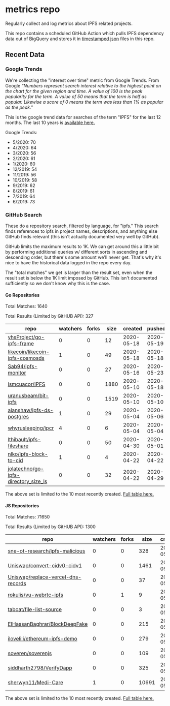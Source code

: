# metrics repo

Regularly collect and log metrics about IPFS related projects.

This repo contains a scheduled GitHub Action which pulls IPFS dependency data out of BigQuery and stores it 
in [timestamped json](./logs) files in this repo.

## Recent Data

### Google Trends

We're collecting the "interest over time" metric from Google Trends. From Google *"Numbers 
represent search interest relative to the highest point on the chart for the given region and 
time. A value of 100 is the peak popularity for the term. A value of 50 means that the term is 
half as popular. Likewise a score of 0 means the term was less than 1% as popular as the peak."*

This is the google trend data for searches of the term "IPFS" for the
last 12 months. The last 10 years is [available here.](./results/google-trends.md)



Google Trends:
*  5/2020: 70
*  4/2020: 64
*  3/2020: 56
*  2/2020: 61
*  1/2020: 60
*  12/2019: 54
*  11/2019: 56
*  10/2019: 58
*  9/2019: 62
*  8/2019: 61
*  7/2019: 64
*  6/2019: 73

### GitHub Search

These do a repository search, filtered by language, for "ipfs." This search
finds references to ipfs in project names, descriptions, and anything else
GitHub finds relevant (this isn't actually documented very well by GitHub).

GitHub limits the maximum results to 1K. We can get around this a little bit
by performing additional queries w/ different sorts in ascending and descending
order, but there's some amount we'll never get. That's why it's nice to have
the historical data logged in the repo every day.

The "total matches" we get is larger than the result set, even when the result
set is below the 1K limit imposed by GitHub. This isn't documented sufficiently
so we don't know why this is the case.

#### Go Repositories

Total Matches: 1640

Total Results (Limited by GitHUB API): 327

| repo | watchers | forks | size | created | pushed |
| ---- | -------- | ----- | ---- | ------- | ------ |
| [yhsProject/go-ipfs-frame](https://github.com/yhsProject/go-ipfs-frame)| 0 | 0 | 12| 2020-05-18 | 2020-05-19 |
| [likecoin/likecoin-ipfs-cosmosds](https://github.com/likecoin/likecoin-ipfs-cosmosds)| 1 | 0 | 49| 2020-05-18 | 2020-05-18 |
| [Sab94/ipfs-monitor](https://github.com/Sab94/ipfs-monitor)| 0 | 0 | 27| 2020-05-16 | 2020-05-23 |
| [ismcuacor/IPFS](https://github.com/ismcuacor/IPFS)| 0 | 0 | 1880| 2020-05-10 | 2020-05-18 |
| [uranusbeam/bit-ipfs](https://github.com/uranusbeam/bit-ipfs)| 0 | 0 | 1519| 2020-05-10 | 2020-05-10 |
| [alanshaw/ipfs-ds-postgres](https://github.com/alanshaw/ipfs-ds-postgres)| 1 | 0 | 29| 2020-05-04 | 2020-05-06 |
| [whyrusleeping/ipcr](https://github.com/whyrusleeping/ipcr)| 4 | 0 | 6| 2020-05-04 | 2020-05-04 |
| [lthibault/ipfs-fileshare](https://github.com/lthibault/ipfs-fileshare)| 0 | 0 | 50| 2020-04-30 | 2020-05-01 |
| [nlko/ipfs-block-to-cid](https://github.com/nlko/ipfs-block-to-cid)| 1 | 0 | 4| 2020-04-22 | 2020-04-22 |
| [jolatechno/go-ipfs-directory_size_ls](https://github.com/jolatechno/go-ipfs-directory_size_ls)| 0 | 0 | 32| 2020-04-22 | 2020-04-29 |


The above set is limited to the 10 most recently created. 
[Full table here.](./results/repo_search_go.md)

#### JS Repositories

Total Matches: 71650

Total Results (Limited by GitHUB API): 1300

| repo | watchers | forks | size | created | pushed |
| ---- | -------- | ----- | ---- | ------- | ------ |
| [sne-ot-research/ipfs-malicious](https://github.com/sne-ot-research/ipfs-malicious)| 0 | 0 | 328| 2020-05-26 | 2020-05-26 |
| [Uniswap/convert-cidv0-cidv1](https://github.com/Uniswap/convert-cidv0-cidv1)| 0 | 0 | 1461| 2020-05-26 | 2020-05-26 |
| [Uniswap/replace-vercel-dns-records](https://github.com/Uniswap/replace-vercel-dns-records)| 0 | 0 | 37| 2020-05-26 | 2020-05-26 |
| [rokulis/vu-webrtc-ipfs](https://github.com/rokulis/vu-webrtc-ipfs)| 0 | 1 | 9| 2020-05-24 | 2020-05-25 |
| [tabcat/file-list-source](https://github.com/tabcat/file-list-source)| 0 | 0 | 3| 2020-05-24 | 2020-05-24 |
| [ElHassanBaghrar/BlockDeepFake](https://github.com/ElHassanBaghrar/BlockDeepFake)| 0 | 0 | 215| 2020-05-24 | 2020-05-24 |
| [ilovelili/ethereum-ipfs-demo](https://github.com/ilovelili/ethereum-ipfs-demo)| 0 | 0 | 279| 2020-05-24 | 2020-05-24 |
| [soveren/soverenjs](https://github.com/soveren/soverenjs)| 0 | 0 | 109| 2020-05-24 | 2020-05-25 |
| [siddharth2798/VerifyDapp](https://github.com/siddharth2798/VerifyDapp)| 0 | 0 | 325| 2020-05-23 | 2020-05-24 |
| [sherwyn11/Medi-Care](https://github.com/sherwyn11/Medi-Care)| 1 | 0 | 10691| 2020-05-23 | 2020-05-23 |


The above set is limited to the 10 most recently created. 
[Full table here.](./results/repo_search_js.md)
